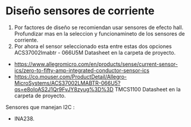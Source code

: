 # Diseño sensores de  corriente
1) Por factores de diseño se recomiendan usar sensores de efecto hall. Profundizar mas en la seleccion y funcionamineto
de los sensores de corriente.
2) Por ahora el sensor seleccionado esta entre estas dos opciones
ACS37002lmabtr - 066U5M Datasheet en la carpeta de proyecto.
 - https://www.allegromicro.com/en/products/sense/current-sensor-ics/zero-to-fifty-amp-integrated-conductor-sensor-ics
 - https://co.mouser.com/ProductDetail/Allegro-MicroSystems/ACS37002LMABTR-066U5?qs=e8oIoAS2J1Qr9FvJY8zyug%3D%3D
TMCS1100 Datasheet en la carpeta de proyecto.

Sensores que manejan I2C :
  - INA238.





